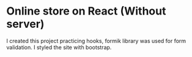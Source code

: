 # Online store on React (Without server)

I created this project practicing hooks, formik library was used for form validation. I styled the site with bootstrap.